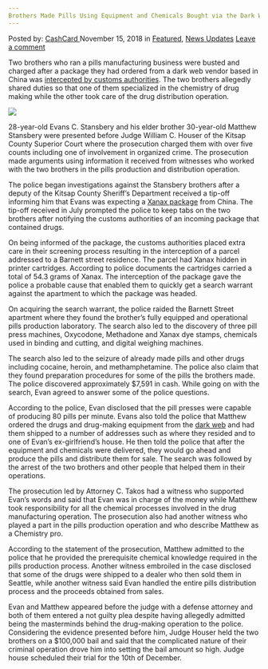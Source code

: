 ```yaml
---
Brothers Made Pills Using Equipment and Chemicals Bought via the Dark Web
---
```

<article class="post-listing post-27243 post type-post status-publish format-standard has-post-thumbnail hentry 
 tag-bought tag-brothers tag-chemicals tag-dark tag-equipment tag-pills tag-web">
<div class="post-inner">
<span>Posted by: <a href="https://www.deepdotweb.com/author/cashcard/" title="">CashCard </a></span>
<span>November 15, 2018</span>
<span>in <a href="https://www.deepdotweb.com/category/deepdot-news/" rel="category tag">Featured</a>, <a href="https://www.deepdotweb.com/category/news-updates/" rel="category tag">News Updates</a></span>
<span><a href="https://www.deepdotweb.com/2018/11/15/brothers-made-pills-using-equipment-and-chemicals-bought-via-the-dark-web/#respond">Leave a comment</a></span>


<p>Two brothers who ran a pills manufacturing business were busted and charged after a package they had ordered from a dark web vendor based in China was <a href="https://www.deepdotweb.com/2018/03/05/dealers-busted-customs-intercepted-amphetamine-package/">intercepted by customs authorities</a>. The two brothers allegedly shared duties so that one of them specialized in the chemistry of drug making while the other took care of the drug distribution operation.</p>
<p><img class="wp-image-27251 aligncenter" src="/imgs/2018/11/word-image-25.jpeg" srcset="/imgs/2018/11/word-image-25.jpeg 187w, /imgs/2018/11/word-image-25-150x150.jpeg 150w, /imgs/2018/11/word-image-25-55x55.jpeg 55w, /imgs/2018/11/word-image-25-50x50.jpeg 50w" sizes="(max-width: 187px) 100vw, 187px" /></p>
<p>28-year-old Evans C. Stansbery and his elder brother 30-year-old Matthew Stansbery were presented before Judge William C. Houser of the Kitsap County Superior Court where the prosecution charged them with over five counts including one of involvement in organized crime. The prosecution made arguments using information it received from witnesses who worked with the two brothers in the pills production and distribution operation.</p>
<p>The police began investigations against the Stansbery brothers after a deputy of the Kitsap County Sheriff’s Department received a tip-off informing him that Evans was expecting a <a href="https://www.deepdotweb.com/2018/09/13/pennsylvania-man-charged-with-distributing-12000-xanax-pills-and-other-drugs-from-the-darknet/">Xanax package</a> from China. The tip-off received in July prompted the police to keep tabs on the two brothers after notifying the customs authorities of an incoming package that contained drugs.</p>
<p>On being informed of the package, the customs authorities placed extra care in their screening process resulting in the interception of a parcel addressed to a Barnett street residence. The parcel had Xanax hidden in printer cartridges. According to police documents the cartridges carried a total of 54.3 grams of Xanax. The interception of the package gave the police a probable cause that enabled them to quickly get a search warrant against the apartment to which the package was headed.</p>
<p>On acquiring the search warrant, the police raided the Barnett Street apartment where they found the brother’s fully equipped and operational pills production laboratory. The search also led to the discovery of three pill press machines, Oxycodone, Methadone and Xanax dye stamps, chemicals used in binding and cutting, and digital weighing machines.</p>
<p>The search also led to the seizure of already made pills and other drugs including cocaine, heroin, and methamphetamine. The police also claim that they found preparation procedures for some of the pills the brothers made. The police discovered approximately $7,591 in cash. While going on with the search, Evan agreed to answer some of the police questions.</p>
<p>According to the police, Evan disclosed that the pill presses were capable of producing 80 pills per minute. Evans also told the police that Matthew ordered the drugs and drug-making equipment from the <a href="https://www.deepdotweb.com/tag/dark/">dark web</a> and had them shipped to a number of addresses such as where they resided and to one of Evan’s ex-girlfriend’s house. He then told the police that after the equipment and chemicals were delivered, they would go ahead and produce the pills and distribute them for sale. The search was followed by the arrest of the two brothers and other people that helped them in their operations.</p>
<p>The prosecution led by Attorney C. Takos had a witness who supported Evan’s words and said that Evan was in charge of the money while Matthew took responsibility for all the chemical processes involved in the drug manufacturing operation. The prosecution also had another witness who played a part in the pills production operation and who describe Matthew as a Chemistry pro.</p>
<p>According to the statement of the prosecution, Matthew admitted to the police that he provided the prerequisite chemical knowledge required in the pills production process. Another witness embroiled in the case disclosed that some of the drugs were shipped to a dealer who then sold them in Seattle, while another witness said Evan handled the entire pills distribution process and the proceeds obtained from sales.</p>
<p>Evan and Matthew appeared before the judge with a defense attorney and both of them entered a not guilty plea despite having allegedly admitted being the masterminds behind the drug-making operation to the police. Considering the evidence presented before him, Judge Houser held the two brothers on a $100,000 bail and said that the complicated nature of their criminal operation drove him into setting the bail amount so high. Judge house scheduled their trial for the 10th of December.</p>
</div>
<span style="display:none"><a href="https://www.deepdotweb.com/tag/bought/" rel="tag">bought</a> <a href="https://www.deepdotweb.com/tag/brothers/" rel="tag">brothers</a> <a href="https://www.deepdotweb.com/tag/chemicals/" rel="tag">chemicals</a> <a href="https://www.deepdotweb.com/tag/dark/" rel="tag">dark</a> <a href="https://www.deepdotweb.com/tag/equipment/" rel="tag">equipment</a> <a href="https://www.deepdotweb.com/tag/pills/" rel="tag">pills</a> <a href="https://www.deepdotweb.com/tag/web/" rel="tag">web</a></span> <span style="display:none" class="updated">2018-11-15</span>
<div style="display:none" class="vcard author" itemprop="author" itemscope itemtype="http://schema.org/Person"><strong class="fn" itemprop="name"><a href="https://www.deepdotweb.com/author/cashcard/" title="Posts by CashCard" rel="author">CashCard</a></strong></div>
</div>
</article>

